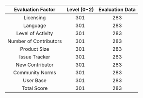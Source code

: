 | Evaluation Factor | Level (0-2) | Evaluation Data  |
| :---:   | :-: | :-: |
| Licensing | 301 | 283 |
| Language | 301 | 283 |
| Level of Activity | 301 | 283 |
| Number of Contributors | 301 | 283 |
| Product Size | 301 | 283 |
| Issue Tracker | 301 | 283 |
| New Contributor | 301 | 283 |
| Community Norms | 301 | 283 |
| User Base	| 301 | 283 |
| Total Score | 301 | 283 |
